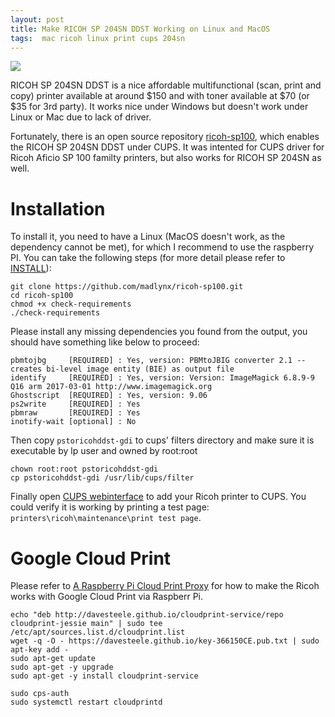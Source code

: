 ```yaml
---
layout: post
title: Make RICOH SP 204SN DDST Working on Linux and MacOS
tags:  mac ricoh linux print cups 204sn
---
```


![](http://support.ricoh.com/bb/images/model/sp203s.jpg)

RICOH SP 204SN DDST is a nice affordable multifunctional (scan, print and copy) printer available at around $150 and with toner available at $70 (or $35 for 3rd party). It works nice under Windows but doesn't work under Linux or Mac due to lack of driver.

Fortunately, there is an open source repository [ricoh-sp100](https://github.com/madlynx/ricoh-sp100), which enables the RICOH SP 204SN DDST under CUPS. It was intented for CUPS driver for Ricoh Aficio SP 100 familty printers, but also works for RICOH SP 204SN as well.

# Installation

To install it, you need to have a Linux (MacOS doesn't work, as the dependency cannot be met), for which I recommend to use the raspberry PI. You can take the following steps (for more detail please refer to [INSTALL](https://github.com/madlynx/ricoh-sp100/blob/master/INSTALL)):
```
git clone https://github.com/madlynx/ricoh-sp100.git
cd ricoh-sp100
chmod +x check-requirements
./check-requirements
```

Please install any missing dependencies you found from the output, you should have something like below to proceed:
```
pbmtojbg     [REQUIRED] : Yes, version: PBMtoJBIG converter 2.1 -- creates bi-level image entity (BIE) as output file
identify     [REQUIRED] : Yes, version: Version: ImageMagick 6.8.9-9 Q16 arm 2017-03-01 http://www.imagemagick.org
Ghostscript  [REQUIRED] : Yes, version: 9.06
ps2write     [REQUIRED] : Yes
pbmraw       [REQUIRED] : Yes
inotify-wait [optional] : No
```

Then copy `pstoricohddst-gdi` to cups' filters directory and make sure it is executable by lp user and owned by root:root
```
chown root:root pstoricohddst-gdi
cp pstoricohddst-gdi /usr/lib/cups/filter
```

Finally open [CUPS webinterface](http://localhost:631/) to add your Ricoh printer to CUPS. You could verify it is working by printing a test page: `printers\ricoh\maintenance\print test page`.

# Google Cloud Print

Please refer to [A Raspberry Pi Cloud Print Proxy](https://davesteele.github.io/raspberrypi/2016/04/23/raspberry-pi-cloudprint/) for how to make the Ricoh works with Google Cloud Print via Raspberr Pi.

```
echo "deb http://davesteele.github.io/cloudprint-service/repo cloudprint-jessie main" | sudo tee /etc/apt/sources.list.d/cloudprint.list
wget -q -O - https://davesteele.github.io/key-366150CE.pub.txt | sudo apt-key add -
sudo apt-get update
sudo apt-get -y upgrade
sudo apt-get -y install cloudprint-service
```

```
sudo cps-auth
sudo systemctl restart cloudprintd
```
